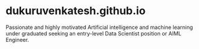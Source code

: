 # dukuruvenkatesh.github.io
Passionate and highly motivated Artificial intelligence and machine learning under graduated seeking an entry-level Data Scientist position or AIML Engineer.
